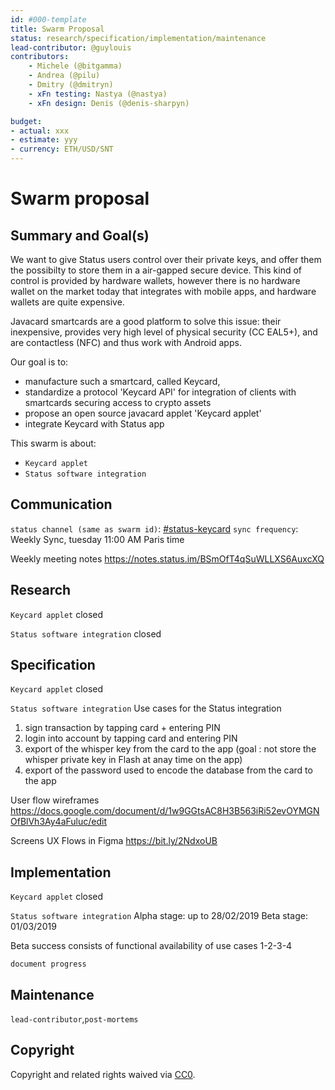 ```yaml
---
id: #000-template
title: Swarm Proposal
status: research/specification/implementation/maintenance
lead-contributor: @guylouis
contributors:
    - Michele (@bitgamma)
    - Andrea (@pilu)
    - Dmitry (@dmitryn)
    - xFn testing: Nastya (@nastya)
    - xFn design: Denis (@denis-sharpyn)

budget:
- actual: xxx
- estimate: yyy
- currency: ETH/USD/SNT
---
```


# Swarm proposal

## Summary and Goal(s)

We want to give Status users control over their private keys, and offer them the possibilty to store them in a air-gapped secure device. This kind of control is provided by hardware wallets, however there is no hardware wallet on the market today that integrates with mobile apps, and hardware wallets are quite expensive. 

Javacard smartcards are a good platform to solve this issue: their inexpensive, provides  very high level of physical security (CC EAL5+), and are contactless (NFC) and thus work with Android apps. 

Our goal is to:
- manufacture such a smartcard, called Keycard,
- standardize a protocol 'Keycard API' for integration of clients with smartcards securing access to crypto assets
- propose an open source javacard applet 'Keycard applet'
- integrate Keycard with Status app

This swarm is about:
- `Keycard applet` 
- `Status software integration` 

## Communication

`status channel (same as swarm id)`: [#status-keycard](https://get.status.im/chat/public/status-keycard)
`sync frequency`: Weekly Sync, tuesday 11:00 AM Paris time

Weekly meeting notes https://notes.status.im/BSmOfT4qSuWLLXS6AuxcXQ

## Research

`Keycard applet`
closed

`Status software integration`
closed

## Specification

`Keycard applet`
closed

`Status software integration`
Use cases for the Status integration 
1. sign transaction by tapping card + entering PIN
2. login into account by tapping card and entering PIN
3.  export of the whisper key from the card to the app (goal : not store the whisper private key in Flash at anay time on the app)
4. export of the password used to encode the database from the card to the app 

User flow wireframes
https://docs.google.com/document/d/1w9GGtsAC8H3B563iRi52evOYMGNOfBlVh3Ay4aFuluc/edit

Screens UX Flows in Figma
https://bit.ly/2NdxoUB


## Implementation

`Keycard applet`
closed

`Status software integration`
Alpha stage: up to 28/02/2019
Beta stage: 01/03/2019

Beta success consists of functional availability of use cases 1-2-3-4

`document progress`

## Maintenance

`lead-contributor`,`post-mortems`

## Copyright

Copyright and related rights waived via [CC0](https://creativecommons.org/publicdomain/zero/1.0/).
